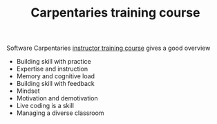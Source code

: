 ﻿---
title: Carpentaries training course
---
Software Carpentaries [instructor training course](https://carpentries.github.io/instructor-training/) gives a good overview

- Building skill with practice
- Expertise and instruction
- Memory and cognitive load
- Building skill with feedback
- Mindset
- Motivation and demotivation
- Live coding is a skill
- Managing a diverse classroom